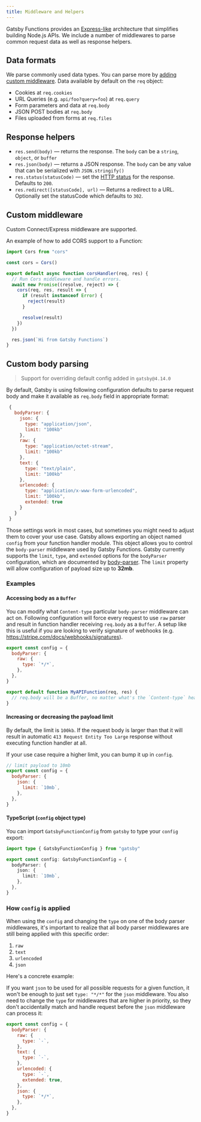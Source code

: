 ```yaml
---
title: Middleware and Helpers
---
```


Gatsby Functions provides an [Express-like](https://expressjs.com/) architecture that simplifies building
Node.js APIs. We include a number of middlewares to parse common request data as well as response helpers.

## Data formats

We parse commonly used data types. You can parse more by [adding custom middleware](#custom-middleware). Data available by default on the `req` object:

- Cookies at `req.cookies`
- URL Queries (e.g. `api/foo?query=foo`) at `req.query`
- Form parameters and data at `req.body`
- JSON POST bodies at `req.body`
- Files uploaded from forms at `req.files`

## Response helpers

- `res.send(body)` — returns the response. The `body` can be a `string`, `object`, or `buffer`
- `res.json(body)` — returns a JSON response. The `body` can be any value that can be serialized with `JSON.stringify()`
- `res.status(statusCode)` — set the [HTTP status](https://developer.mozilla.org/en-US/docs/Web/HTTP/Status) for the response. Defaults to `200`.
- `res.redirect([statusCode], url)` — Returns a redirect to a URL. Optionally set the statusCode which defaults to `302`.

## Custom middleware

Custom Connect/Express middleware are supported.

An example of how to add CORS support to a Function:

```js:title=src/api/cors.js
import Cors from "cors"

const cors = Cors()

export default async function corsHandler(req, res) {
  // Run Cors middleware and handle errors.
  await new Promise((resolve, reject) => {
    cors(req, res, result => {
      if (result instanceof Error) {
        reject(result)
      }

      resolve(result)
    })
  })

  res.json(`Hi from Gatsby Functions`)
}
```

## Custom body parsing

> Support for overriding default config added in `gatsby@4.14.0`

By default, Gatsby is using following configuration defaults to parse request body and make it available as `req.body` field in appropriate format:

```js
 {
   bodyParser: {
     json: {
       type: "application/json",
       limit: "100kb"
     },
     raw: {
       type: "application/octet-stream",
       limit: "100kb"
     },
     text: {
       type: "text/plain",
       limit: "100kb"
     },
     urlencoded: {
       type: "application/x-www-form-urlencoded",
       limit: "100kb",
       extended: true
     }
   }
 }
```

Those settings work in most cases, but sometimes you might need to adjust them to cover your use case. Gatsby allows exporting an object named `config` from your function handler module. This object allows you to control the `body-parser` middleware used by Gatsby Functions. Gatsby currently supports the `limit`, `type`, and `extended` options for the `bodyParser` configuration, which are documented by [body-parser](https://expressjs.com/en/resources/middleware/body-parser.html). The `limit` property will allow configuration of payload size up to **32mb**.

### Examples

#### Accessing body as a `Buffer`

You can modify what `Content-type` particular `body-parser` middleware can act on. Following configuration will force every request to use `raw` parser and result in function handler receiving `req.body` as a `Buffer`. A setup like this is useful if you are looking to verify signature of webhooks (e.g. https://stripe.com/docs/webhooks/signatures).

```js:title=src/api/some-function.js
export const config = {
  bodyParser: {
    raw: {
      type: `*/*`,
    },
  },
}

export default function MyAPIFunction(req, res) {
  // req.body will be a Buffer, no matter what's the `Content-type` header on request
}
```

#### Increasing or decreasing the payload limit

By default, the limit is `100kb`. If the request body is larger than that it will result in automatic `413 Request Entity Too Large` response without executing function handler at all.

If your use case require a higher limit, you can bump it up in `config`.

```js:title=src/api/some-function.js
// limit payload to 10mb
export const config = {
  bodyParser: {
    json: {
      limit: `10mb`,
    },
  },
}
```

#### TypeScript (`config` object type)

You can import `GatsbyFunctionConfig` from `gatsby` to type your `config` export:

```ts:title=src/api/some-function.ts
import type { GatsbyFunctionConfig } from "gatsby"

export const config: GatsbyFunctionConfig = {
  bodyParser: {
    json: {
      limit: `10mb`,
    },
  },
}
```

### How `config` is applied

When using the `config` and changing the `type` on one of the body parser middlewares, it's important to realize that all body parser middlewares are still being applied with this specific order:

1. `raw`
1. `text`
1. `urlencoded`
1. `json`

Here's a concrete example:

If you want `json` to be used for all possible requests for a given function, it won't be enough to just set `type: "*/*"` for the `json` middleware. You also need to change the `type` for middlewares that are higher in priority, so they don't accidentally match and handle request before the `json` middleware can process it:

```js
export const config = {
  bodyParser: {
    raw: {
      type: `-`,
    },
    text: {
      type: `-`,
    },
    urlencoded: {
      type: `-`,
      extended: true,
    },
    json: {
      type: `*/*`,
    },
  },
}
```
